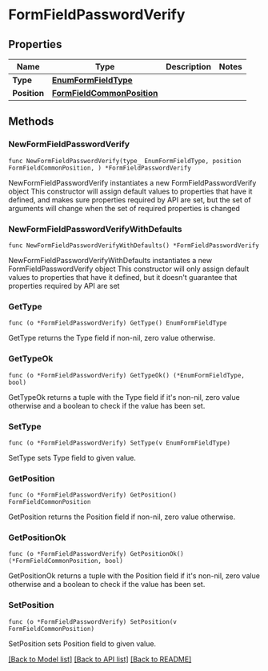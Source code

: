 # FormFieldPasswordVerify

## Properties

Name | Type | Description | Notes
------------ | ------------- | ------------- | -------------
**Type** | [**EnumFormFieldType**](EnumFormFieldType.md) |  | 
**Position** | [**FormFieldCommonPosition**](FormFieldCommonPosition.md) |  | 

## Methods

### NewFormFieldPasswordVerify

`func NewFormFieldPasswordVerify(type_ EnumFormFieldType, position FormFieldCommonPosition, ) *FormFieldPasswordVerify`

NewFormFieldPasswordVerify instantiates a new FormFieldPasswordVerify object
This constructor will assign default values to properties that have it defined,
and makes sure properties required by API are set, but the set of arguments
will change when the set of required properties is changed

### NewFormFieldPasswordVerifyWithDefaults

`func NewFormFieldPasswordVerifyWithDefaults() *FormFieldPasswordVerify`

NewFormFieldPasswordVerifyWithDefaults instantiates a new FormFieldPasswordVerify object
This constructor will only assign default values to properties that have it defined,
but it doesn't guarantee that properties required by API are set

### GetType

`func (o *FormFieldPasswordVerify) GetType() EnumFormFieldType`

GetType returns the Type field if non-nil, zero value otherwise.

### GetTypeOk

`func (o *FormFieldPasswordVerify) GetTypeOk() (*EnumFormFieldType, bool)`

GetTypeOk returns a tuple with the Type field if it's non-nil, zero value otherwise
and a boolean to check if the value has been set.

### SetType

`func (o *FormFieldPasswordVerify) SetType(v EnumFormFieldType)`

SetType sets Type field to given value.


### GetPosition

`func (o *FormFieldPasswordVerify) GetPosition() FormFieldCommonPosition`

GetPosition returns the Position field if non-nil, zero value otherwise.

### GetPositionOk

`func (o *FormFieldPasswordVerify) GetPositionOk() (*FormFieldCommonPosition, bool)`

GetPositionOk returns a tuple with the Position field if it's non-nil, zero value otherwise
and a boolean to check if the value has been set.

### SetPosition

`func (o *FormFieldPasswordVerify) SetPosition(v FormFieldCommonPosition)`

SetPosition sets Position field to given value.



[[Back to Model list]](../README.md#documentation-for-models) [[Back to API list]](../README.md#documentation-for-api-endpoints) [[Back to README]](../README.md)



